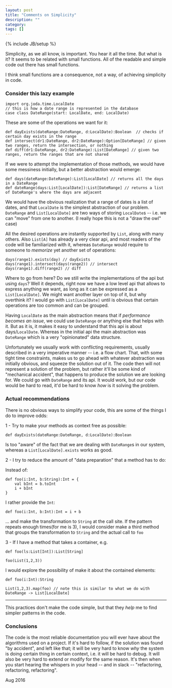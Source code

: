 ```yaml
---
layout: post
title: "Comments on Simplicity"
description: ""
category:
tags: []
---
```

{% include JB/setup %}

Simplicity, as we all know, is important. You hear it all the time. But what is it? It seems to be related with small functions. All of the readable and simple code out there has small functions.

I think small functions are a consequence, not a way, of achieving simplicity in code.

### Consider this lazy example

~~~
import org.joda.time.LocalDate
// this is how a date range is represented in the database
case class DateRange(start: LocalDate, end: LocalDate)
~~~

These are some of the operations we want for it:

~~~
def dayExists(dateRange:DateRange, d:LocalDate):Boolean  // checks if certain day exists in the range
def intersect(dr1:DateRange, dr2:DateRange):Option[DateRange] // given two ranges, return the intersection, or nothing
def diff(dr1:DateRange, dr2:DateRange):List[DateRange] // given two ranges, return the ranges that are not shared

~~~

If we were to attempt the implementation of those methods, we would have some messiness initially, but a better abstraction would emerge:

~~~
def days(dateRange:DateRange):List[LocalDate] // returns all the days in a DateRange
def dateRange(days:List[LocalDate]):List[DateRange] // returns a list of DateRange's where the days are adjacent

~~~

We would have the obvious realization that a range of dates is a list of dates, and that `LocalDate` is the simplest abstraction of our problem. `DateRange` and `List[LocalDate]` are two ways of storing `LocalDate`s -- i.e. we can "move" from one to another. (I really hope this is not a "draw the owl" case)

All the desired operations are instantly supported by `List`, along with many others. Also `List[A]` has already a very clear api, and most readers of the code will be familiarized with it, whereas `DateRange` would require to someone to *memorize* yet another set of operations:


~~~
days(range1).exists(day) // dayExists
days(range1).intersect(days(range2)) // intersect
days(range1).diff(range2) // diff
~~~


Where to go from here? Do we still write the implementations of the api but using `days`? Well it depends, right now we have a low level api that allows to express anything we want, as long as it can be expressed as a `List[LocalDate]`. We might want another layer on top of it, but why overthink it? I would go with `List[LocalDate]` until is obvious that certain operations are too common and can be grouped.

Having `LocalDate` as the main abstraction means that if _performance becomes an issue_, we could use `DateRange` or anything else that helps with it. But as it is, it makes it easy to understand that this api is about days/`LocalDate`. Whereas in the initial api the main abstraction was `DateRange` which is a very "opinionated" data structure.

Unfortunately we usually work with conflicting requirements, usually described in a very imperative manner -- i.e. a flow chart. That, with some tight time constraints, makes us to go ahead with whatever abstraction was initially obvious, and squeeze the solution out of it. The code then will not represent a solution of the problem, but rather it'll be some kind of "mechanical accident", that happens to produce the solution we are looking for. We could go with `DateRange` and its api. It would work, but our code would be hard to read, it'd be hard to know *how* is it solving the problem.

### Actual recommendations

There is no obvious ways to simplify your code, this are some of the things I do to improve odds:

1 -  Try to make your methods as context free as possible:

~~~
def dayExists(dateRange:DateRange, d:LocalDate):Boolean  
~~~

Is too "aware" of the fact that we are dealing with `DateRange`s in our system, whereas a `List[LocalDate].exists` works as good.

2 - I try to reduce the amount of "data preparation" that a method has to do:

Instead of:

~~~
def foo(i:Int, b:String):Int = {
    val bInt = b.toInt
    i + bInt
}
~~~

I rather provide the `Int`:

~~~ 
def foo(i:Int, b:Int):Int = i + b
~~~

... and make the transformation to `String` at the call site. If the pattern repeats enough times(for me is 3), I would consider make a third method that groups the transformation to `String` and the actual call to `foo`

3 - If I have a method that takes a container, e.g.


~~~
def foo(ls:List[Int]):List[String]

foo(List(1,2,3)) 
~~~

I would explore the possibility of make it about the contained elements:

~~~
def foo(i:Int):String

List(1,2,3).map(foo) // note this is similar to what we do with DateRange -> List[LocalDate]
~~~

---
This practices don't make the code simple, but that they *help* me to find simpler patterns in the code.

### Conclusions

The code is the most reliable documentation you will ever have about the algorithms used on a project. If it's hard to follow, if the solution was found "by accident", and left like that; it will be very hard to know _why_ the system is doing certain thing in certain context, i.e. it will be hard to debug. It will also be very hard to extend or modify for the same reason. It's then when you start hearing the whispers in your head -- and in slack -- "refactoring, refactoring, refactoring". 

Aug 2016

